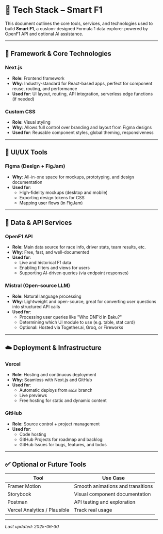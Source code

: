 # 🧰 Tech Stack – Smart F1

This document outlines the core tools, services, and technologies used to build **Smart F1**, a custom-designed Formula 1 data explorer powered by OpenF1 API and optional AI assistance.

---

## 🔧 Framework & Core Technologies

### **Next.js**
- **Role**: Frontend framework  
- **Why**: Industry-standard for React-based apps, perfect for component reuse, routing, and performance  
- **Used for**: UI layout, routing, API integration, serverless edge functions (if needed)

### **Custom CSS**
- **Role**: Visual styling  
- **Why**: Allows full control over branding and layout from Figma designs  
- **Used for**: Reusable component styles, global theming, responsiveness

---

## 🎨 UI/UX Tools

### **Figma** (Design + FigJam)
- **Why**: All-in-one space for mockups, prototyping, and design documentation  
- **Used for**:
  - High-fidelity mockups (desktop and mobile)
  - Exporting design tokens for CSS
  - Mapping user flows (in FigJam)

---

## 📡 Data & API Services

### **OpenF1 API**
- **Role**: Main data source for race info, driver stats, team results, etc.  
- **Why**: Free, fast, and well-documented  
- **Used for**:
  - Live and historical F1 data
  - Enabling filters and views for users
  - Supporting AI-driven queries (via endpoint responses)

### **Mistral (Open-source LLM)**
- **Role**: Natural language processing  
- **Why**: Lightweight and open-source, great for converting user questions into structured API calls  
- **Used for**:
  - Processing user queries like "Who DNF’d in Baku?"
  - Determining which UI module to use (e.g. table, stat card)
  - Optional: Hosted via Together.ai, Groq, or Fireworks

---

## ☁️ Deployment & Infrastructure

### **Vercel**
- **Role**: Hosting and continuous deployment  
- **Why**: Seamless with Next.js and GitHub  
- **Used for**:
  - Automatic deploys from `main` branch
  - Live previews
  - Free hosting for static and dynamic content

### **GitHub**
- **Role**: Source control + project management  
- **Used for**:
  - Code hosting
  - GitHub Projects for roadmap and backlog
  - GitHub Issues for bugs, features, and todos

---

## ✅ Optional or Future Tools

| Tool                    | Use Case                          |
|-------------------------|-----------------------------------|
| Framer Motion           | Smooth animations and transitions |
| Storybook               | Visual component documentation    |
| Postman                 | API testing and exploration       |
| Vercel Analytics / Plausible | Track real usage             |

---

_Last updated: 2025-06-30_